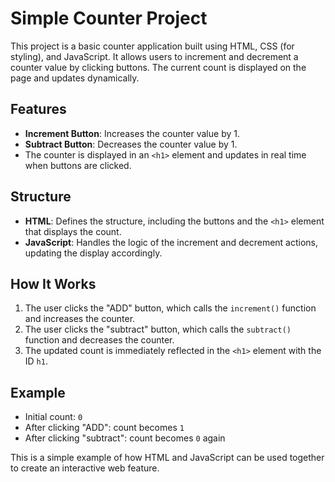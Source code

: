 # Simple Counter Project

This project is a basic counter application built using HTML, CSS (for styling), and JavaScript. It allows users to increment and decrement a counter value by clicking buttons. The current count is displayed on the page and updates dynamically.

## Features
- **Increment Button**: Increases the counter value by 1.
- **Subtract Button**: Decreases the counter value by 1.
- The counter is displayed in an `<h1>` element and updates in real time when buttons are clicked.

## Structure
- **HTML**: Defines the structure, including the buttons and the `<h1>` element that displays the count.
- **JavaScript**: Handles the logic of the increment and decrement actions, updating the display accordingly.
  
## How It Works
1. The user clicks the "ADD" button, which calls the `increment()` function and increases the counter.
2. The user clicks the "subtract" button, which calls the `subtract()` function and decreases the counter.
3. The updated count is immediately reflected in the `<h1>` element with the ID `h1`.

## Example
- Initial count: `0`
- After clicking "ADD": count becomes `1`
- After clicking "subtract": count becomes `0` again

This is a simple example of how HTML and JavaScript can be used together to create an interactive web feature.
